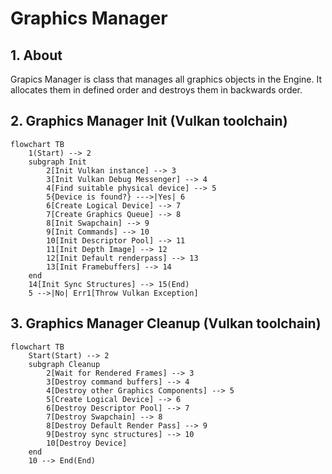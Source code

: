 # Graphics Manager

## 1. About

Grapics Manager is class that manages all graphics objects in the Engine. It allocates them in defined order and destroys them in backwards order.

## 2. Graphics Manager Init (Vulkan toolchain)

```mermaid
flowchart TB
    1(Start) --> 2
    subgraph Init
        2[Init Vulkan instance] --> 3
        3[Init Vulkan Debug Messenger] --> 4
        4[Find suitable physical device] --> 5
        5{Device is found?} --->|Yes| 6
        6[Create Logical Device] --> 7
        7[Create Graphics Queue] --> 8
        8[Init Swapchain] --> 9
        9[Init Commands] --> 10
        10[Init Descriptor Pool] --> 11
        11[Init Depth Image] --> 12
        12[Init Default renderpass] --> 13
        13[Init Framebuffers] --> 14
    end
    14[Init Sync Structures] --> 15(End)
    5 -->|No| Err1[Throw Vulkan Exception]

```

## 3. Graphics Manager Cleanup (Vulkan toolchain)

```mermaid
flowchart TB
    Start(Start) --> 2
    subgraph Cleanup
        2[Wait for Rendered Frames] --> 3
        3[Destroy command buffers] --> 4
        4[Destroy other Graphics Components] --> 5
        5[Create Logical Device] --> 6
        6[Destroy Descriptor Pool] --> 7
        7[Destroy Swapchain] --> 8
        8[Destroy Default Render Pass] --> 9
        9[Destroy sync structures] --> 10
        10[Destroy Device]
    end
    10 --> End(End)

```
